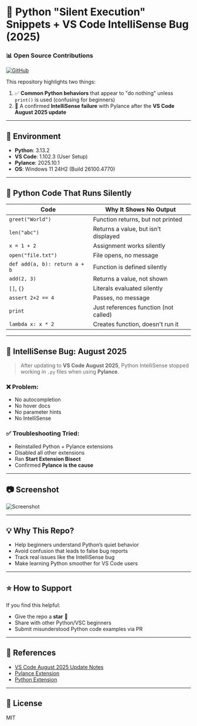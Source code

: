 # 🐍 Python "Silent Execution" Snippets + VS Code IntelliSense Bug (2025)

### 📊 Open Source Contributions

[![GitHub](https://img.shields.io/badge/-IntelliSense_not_working_in_Python_after_August_2025_VS_Code_update-181717?style=for-the-badge&logo=github)](https://github.com/issues/created?issue=microsoft%7Cpylance-release%7C7481)

This repository highlights two things:

1. ✅ **Common Python behaviors** that appear to "do nothing" unless `print()` is used (confusing for beginners)
2. 🐞 A confirmed **IntelliSense failure** with Pylance after the **VS Code August 2025 update**

---

## 🔧 Environment

- **Python**: 3.13.2  
- **VS Code**: 1.102.3 (User Setup)  
- **Pylance**: 2025.10.1  
- **OS**: Windows 11 24H2 (Build 26100.4770)

---

## 🧩 Python Code That Runs Silently

| Code | Why It Shows No Output |
|------|--------------------------|
| `greet("World")` | Function returns, but not printed |
| `len("abc")` | Returns a value, but isn’t displayed |
| `x = 1 + 2` | Assignment works silently |
| `open("file.txt")` | File opens, no message |
| `def add(a, b): return a + b` | Function is defined silently |
| `add(2, 3)` | Returns a value, not shown |
| `[]`, `{}` | Literals evaluated silently |
| `assert 2+2 == 4` | Passes, no message |
| `print` | Just references function (not called) |
| `lambda x: x * 2` | Creates function, doesn't run it |

---

## 🐞 IntelliSense Bug: August 2025

> After updating to **VS Code August 2025**, Python IntelliSense stopped working in `.py` files when using **Pylance**.

### ❌ Problem:

- No autocompletion  
- No hover docs  
- No parameter hints  
- No IntelliSense

### ✅ Troubleshooting Tried:

- Reinstalled Python + Pylance extensions  
- Disabled all other extensions  
- Ran **Start Extension Bisect**  
- Confirmed **Pylance is the cause**

---

## 📷 Screenshot

![Screenshot](https://github.com/user-attachments/assets/4dcae0e9-80aa-470f-b069-b0bd6af09e9e)

---

## 💡 Why This Repo?

- Help beginners understand Python’s quiet behavior
- Avoid confusion that leads to false bug reports
- Track real issues like the IntelliSense bug
- Make learning Python smoother for VS Code users

---

## ⭐ How to Support

If you find this helpful:

- Give the repo a **star** 🌟
- Share with other Python/VSC beginners
- Submit misunderstood Python code examples via PR

---

## 🔗 References

- [VS Code August 2025 Update Notes](https://code.visualstudio.com/updates/2025/08)
- [Pylance Extension](https://marketplace.visualstudio.com/items?itemName=ms-python.vscode-pylance)
- [Python Extension](https://marketplace.visualstudio.com/items?itemName=ms-python.python)

---

## 📄 License

MIT

